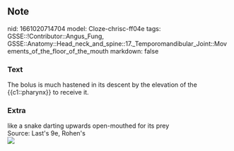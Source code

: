 ## Note
nid: 1661020714704
model: Cloze-chrisc-ff04e
tags: GSSE::!Contributor::Angus_Fung, GSSE::Anatomy::Head_neck_and_spine::17._Temporomandibular_Joint::Movements_of_the_floor_of_the_mouth
markdown: false

### Text
The bolus is much hastened in its descent by the elevation of the {{c1::pharynx}} to receive it.

### Extra
<div>
  like a snake darting upwards open-mouthed for its prey
</div>
<div>
  Source: Last's 9e, Rohen's
</div>
<div><img src=
"paste-a031631b5a2b3572de5d54f379f56a3add88e332.jpg"></div>

